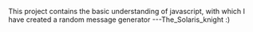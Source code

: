 This project contains the basic understanding of javascript, with which I have created a random message generator
                                                                ---The_Solaris_knight :)
